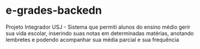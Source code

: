 # e-grades-backedn
Projeto Integrador USJ - Sistema que permiti alunos do ensino médio gerir sua vida escolar, inserindo suas notas em determinadas matérias, anotando lembretes e podendo acompanhar sua média parcial e sua frequência
